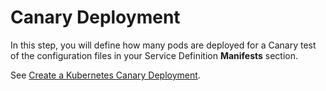 # Canary Deployment

In this step, you will define how many pods are deployed for a Canary test of the configuration files in your Service Definition **Manifests** section.

See [Create a Kubernetes Canary Deployment](../../cd-execution/kubernetes-executions/create-a-kubernetes-canary-deployment.md).
